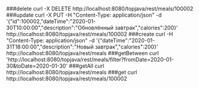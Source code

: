 ###delete
    curl -X DELETE http://localhost:8080/topjava/rest/meals/100002
###update
    curl -X PUT -H "Content-Type: application/json" -d '{"id":100002,"dateTime":"2020-01-30T10:00:00","description":"Обновлённый завтрак","calories":200}' http://localhost:8080/topjava/rest/meals/100002
###create
    curl -H "Content-Type: application/json" -d '{"dateTime":"2020-01-31T18:00:00","description":"Новый завтрак","calories":200}' http://localhost:8080/topjava/rest/meals
###getBetween
    curl 'http://localhost:8080/topjava/rest/meals/filter?fromDate=2020-01-30&toDate=2020-01-30'
###getAll
    curl http://localhost:8080/topjava/rest/meals
###get
    curl http://localhost:8080/topjava/rest/meals/100002